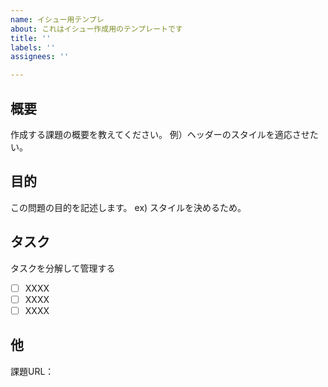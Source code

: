 ```yaml
---
name: イシュー用テンプレ
about: これはイシュー作成用のテンプレートです
title: ''
labels: ''
assignees: ''

---
```


## 概要
作成する課題の概要を教えてください。
例）ヘッダーのスタイルを適応させたい。

## 目的
この問題の目的を記述します。
ex) スタイルを決めるため。

## タスク
タスクを分解して管理する
- [ ] XXXX
- [ ] XXXX
- [ ] XXXX

## 他

課題URL：
